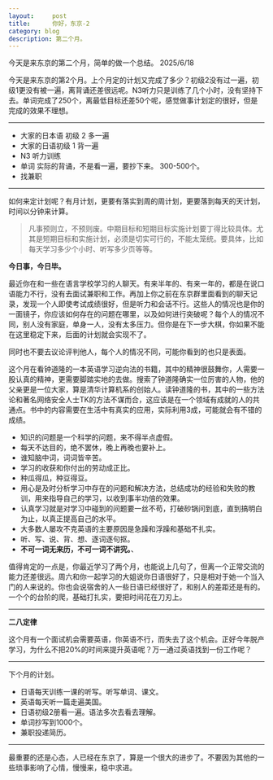 ```yaml
---
layout:     post
title:      你好，东京-2
category: blog
description: 第二个月。
---
```

今天是来东京的第二个月，简单的做一个总结。
2025/6/18

今天是来东京的第2个月。上个月定的计划又完成了多少？初级2没有过一遍，初级1更没有被一遍，离背诵还差很远呢。N3听力只是训练了几个小时，没有坚持下去。单词完成了250个，离最低目标还差50个呢，感觉做事计划定的很好，但是完成的效果不理想。

---

- 大家的日本语 初级 2 多一遍
- 大家的日语初级 1 背一遍
- N3 听力训练
- 单词 实际的背诵，不是看一遍，要抄下来。 300-500个。
- 找兼职

---

如何来定计划呢？有月计划，更要有落实到周的周计划，更要落到每天的天计划，时间以分钟来计算。

> 凡事预则立，不预则废。中期目标和短期目标实施计划要丁得比较具体。尤其是短期目标和实施计划，必须是切实可行的，不能太笼统。要具体，比如每天学习多少个小时、听写多少页等等。

**今日事，今日毕。**

最近你在和一些在语言学校学习的人聊天。有来半年的、有来一年的，都是在说口语能力不行，没有去面试兼职和工作。再加上你之前在东京群里面看到的聊天记录，发现一个人即使考试成绩很好，但是听力和会话不行。这些人的情况也是你的一面镜子，你应该如何存在的问题在哪里，以及如何进行突破呢？每个人的情况不同，别人没有家庭，单身一人，没有太多压力。但你是在下一步大棋，你如果不能在这里稳定下来，后面的计划就会实现不了。

同时也不要去议论评判他人，每个人的情况不同，可能你看到的也只是表面。

这个月在看钟道隆的一本英语学习逆向法的书籍，其中的精神很鼓舞你，人需要一股认真的精神，更需要脚踏实地的去做。搜索了钟道隆确实一位厉害的人物，他的父亲更是一位大家，算是清华计算机系的创始人。读钟道隆的书，其中的一些方法论和著名网络安全人士TK的方法不谋而合，这应该是在一个领域有成就的人的共通点。书中的内容需要在生活中有真实的应用，实际利用3成，可能就会有不错的成绩。

- 知识的问题是一个科学的问题，来不得半点虚假。
- 每天不达目的，绝不罢休，晚上再晚也要补上。
- 谁知脑中词，词词皆辛苦。
- 学习的收获和你付出的劳动成正比。
- 种瓜得瓜，种豆得豆。
- 用心是及时分析学习中存在的问题和解决方法，总结成功的经验和失败的教训，用来指导自己的学习，以收到事半功倍的效果。
- 认真学习就是对学习中碰到的问题要一丝不苟，打破砂锅问到底，直到搞明白为止，以真正提高自己的水平。
- 大多数人屡攻不克英语的主要原因是急躁和浮躁和基础不扎实。
- 听、写、说、背、想、逐词逐句抠。
- **不可一词无来历，不可一词不讲究。**、

值得肯定的一点是，你最近学习了两个月，也能说上几句了，但离一个正常交流的能力还差很远。周六和你一起学习的大姐说你日语很好了，只是相对于她一个当入门的人来说的。你也会说宿舍的人一些日语已经很好了，和别人的差距还是有的。一个个的台阶的爬，基础打扎实，要把时间花在刀刃上。

---

**二八定律**

这个月有一个面试机会需要英语，你英语不行，而失去了这个机会。正好今年脱产学习，为什么不把20%的时间来提升英语呢？万一通过英语找到一份工作呢？

---

下个月的计划。

- 日语每天训练一课的听写。听写单词、课文。
- 英语每天听一篇走遍美国。
- 日语初级2册看一遍。语法多次去看去理解。
- 单词抄写到1000个。
- 兼职投递简历。

---

最重要的还是心态，人已经在东京了，算是一个很大的进步了。不要因为其他的一些琐事影响了心情，慢慢来，稳中求进。







